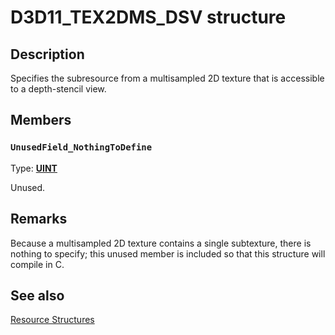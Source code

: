 # D3D11_TEX2DMS_DSV structure

## Description

Specifies the subresource from a multisampled 2D texture that is accessible to a depth-stencil view.

## Members

### `UnusedField_NothingToDefine`

Type: **[UINT](https://learn.microsoft.com/windows/desktop/WinProg/windows-data-types)**

Unused.

## Remarks

Because a multisampled 2D texture contains a single subtexture, there is nothing to specify; this unused member is included so that this structure will compile in C.

## See also

[Resource Structures](https://learn.microsoft.com/windows/desktop/direct3d11/d3d11-graphics-reference-resource-structures)